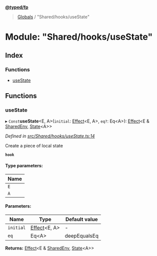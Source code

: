 **[@typed/fp](../README.md)**

> [Globals](../globals.md) / "Shared/hooks/useState"

# Module: "Shared/hooks/useState"

## Index

### Functions

* [useState](_shared_hooks_usestate_.md#usestate)

## Functions

### useState

▸ `Const`**useState**\<E, A>(`initial`: [Effect](_effect_effect_.effect.md)\<E, A>, `eq?`: Eq\<A>): [Effect](_effect_effect_.effect.md)\<E & [SharedEnv](../interfaces/_shared_core_services_sharedenv_.sharedenv.md), [State](_shared_state_state_.md#state)\<A>>

*Defined in [src/Shared/hooks/useState.ts:14](https://github.com/TylorS/typed-fp/blob/ac98ca1/src/Shared/hooks/useState.ts#L14)*

Create a piece of local state

**`hook`** 

#### Type parameters:

Name |
------ |
`E` |
`A` |

#### Parameters:

Name | Type | Default value |
------ | ------ | ------ |
`initial` | [Effect](_effect_effect_.effect.md)\<E, A> | - |
`eq` | Eq\<A> | deepEqualsEq |

**Returns:** [Effect](_effect_effect_.effect.md)\<E & [SharedEnv](../interfaces/_shared_core_services_sharedenv_.sharedenv.md), [State](_shared_state_state_.md#state)\<A>>
